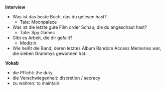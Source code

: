 **Interview**

- Was ist das beste Buch, das du gelesen hast?
  - Tate: Moonpalace
- Was ist die letzte gute Film order Schau, die du angeschaut hast?
  - Tate: Spy Games
- Gibt es Arbeit, die dir gefallt?
  - Medizin
- Wie heißt die Band, deren letztes Album Random Access Memories war, die sieben Grammys gewonnen hat.

**Vokab**

- die Pflicht: the duty
- die Verschwiegenheit: discretion / secrecy
- zu wahren: to maintain
